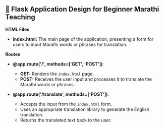## 📝 Flask Application Design for Beginner Marathi Teaching

**HTML Files**

- **index.html:** The main page of the application, presenting a form for users to input Marathi words or phrases for translation.

**Routes**

- **@app.route('/', methods=['GET', 'POST'])**:
   - **GET:** Renders the `index.html` page.
   - **POST:** Receives the user input and processes it to translate the Marathi words or phrases.

- **@app.route('/translate', methods=['POST'])**:
   - Accepts the input from the `index.html` form.
   - Uses an appropriate translation library to generate the English translation.
   - Returns the translated text back to the user.